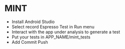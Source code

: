 # MINT
- Install Android Studio
- Select record Espresso Test in Run menu
- Interact with the app under analysis to generate a test
- Put your tests in APP_NAME/mint_tests 
- Add Commit Push
